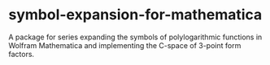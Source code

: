 # symbol-expansion-for-mathematica
A package for series expanding the symbols of polylogarithmic functions in Wolfram Mathematica and implementing the C-space of 3-point form factors.

